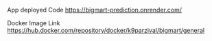 App deployed Code                    https://bigmart-prediction.onrender.com/

Docker Image Link                    https://hub.docker.com/repository/docker/k9parzival/bigmart/general
